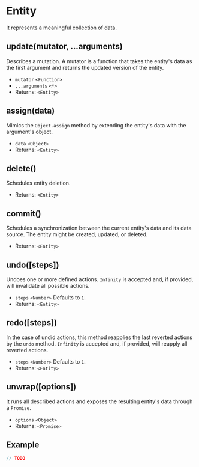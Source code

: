 # Entity

It represents a meaningful collection of data.

## update(mutator, ...arguments)

Describes a mutation. A mutator is a function that takes the entity's data as the first argument and returns the updated version of the entity.

- `mutator` `<Function>`
- `...arguments` `<*>`
- Returns: `<Entity>`

## assign(data)

Mimics the `Object.assign` method by extending the entity's data with the argument's object.

- `data` `<Object>`
- Returns: `<Entity>`

## delete()

Schedules entity deletion.

- Returns: `<Entity>`

## commit()

Schedules a synchronization between the current entity's data and its data source. The entity might be created, updated, or deleted.

- Returns: `<Entity>`

## undo([steps])

Undoes one or more defined actions. `Infinity` is accepted and, if provided, will invalidate all possible actions.

- `steps` `<Number>` Defaults to `1`.
- Returns: `<Entity>`

## redo([steps])

In the case of undid actions, this method reapplies the last reverted actions by the `undo` method. `Infinity` is accepted and, if provided, will reapply all reverted actions.

- `steps` `<Number>` Defaults to `1`.
- Returns: `<Entity>`

## unwrap([options])

It runs all described actions and exposes the resulting entity's data through a `Promise`.

- `options` `<Object>`
- Returns: `<Promise>`

## Example

```javascript
// TODO
```
